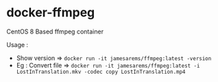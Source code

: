 # docker-ffmpeg
CentOS 8 Based ffmpeg container 

Usage :

* Show version  => `docker run -it jamesarems/ffmpeg:latest -version`
* Eg : Convert file => `docker run -it jamesarems/ffmpeg:latest -i LostInTranslation.mkv -codec copy LostInTranslation.mp4`
